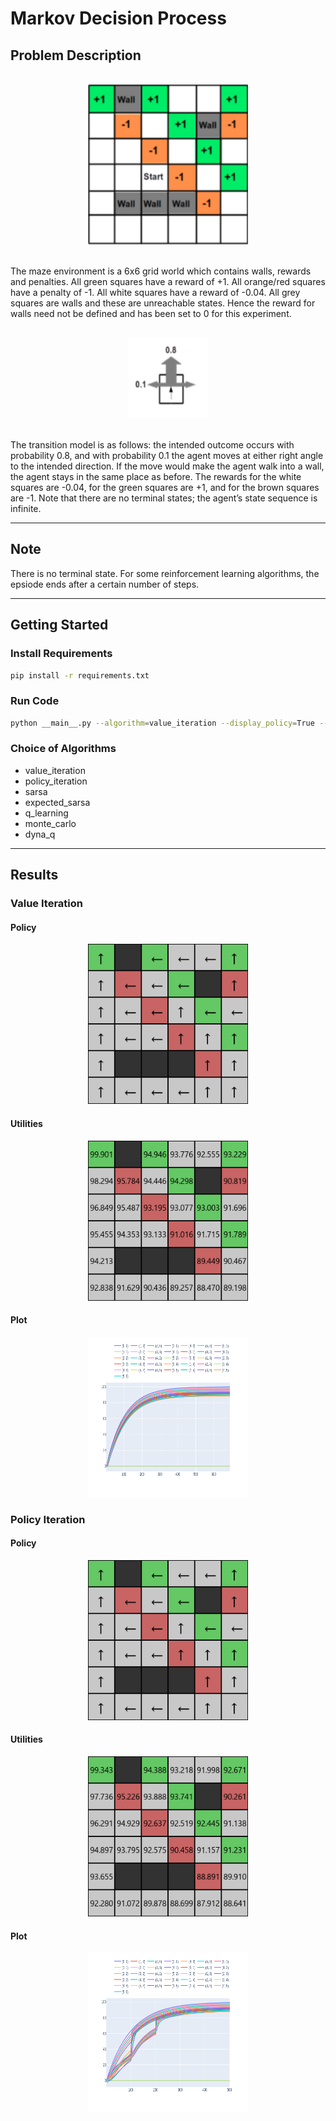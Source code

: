 # Markov Decision Process

## Problem Description

<br>
<div align="center">
<img src="images/env.png"  alt="1" width = 256px height = 256px > </img>
</div>

<br> 

The maze environment is a 6x6 grid world which contains walls, rewards and penalties.
All green squares have a reward of +1. All orange/red squares have a penalty of -1. All
white squares have a reward of -0.04. All grey squares are walls and these are
unreachable states. Hence the reward for walls need not be defined and has been set
to 0 for this experiment.

<br>
<div align="center">
<img src="images/transition_model.png"  alt="1" width = 128px height = 128px > </img>
</div>

<br>

The transition model is as follows: the intended outcome occurs with probability 0.8, and
with probability 0.1 the agent moves at either right angle to the intended direction. If the
move would make the agent walk into a wall, the agent stays in the same place as
before. The rewards for the white squares are -0.04, for the green squares are +1, and
for the brown squares are -1. Note that there are no terminal states; the agent’s state
sequence is infinite.

---

## Note

There is no terminal state. For some reinforcement learning algorithms, the epsiode ends after a certain number of steps.

---

## Getting Started

### Install Requirements
```bash
pip install -r requirements.txt
```

### Run Code
```bash
python __main__.py --algorithm=value_iteration --display_policy=True --display_utilities=True
```

### Choice of Algorithms

* value_iteration
* policy_iteration
* sarsa
* expected_sarsa
* q_learning
* monte_carlo
* dyna_q

---

## Results

### Value Iteration

#### Policy

<div align="center">
<img src="images/value_iteration/policy.png"  alt="1" width = 256px height = 256px > </img>
</div>

#### Utilities

<div align="center">
<img src="images/value_iteration/values.png"  alt="1" width = 256px height = 256px > </img>
</div>

#### Plot

<div align="center">
<img src="images/value_iteration/value_iteration_plot.png"  alt="1" width = 256px height = 256px > </img>
</div>

### Policy Iteration

#### Policy

<div align="center">
<img src="images/policy_iteration/policy.png"  alt="1" width = 256px height = 256px > </img>
</div>

#### Utilities

<div align="center">
<img src="images/policy_iteration/values.png"  alt="1" width = 256px height = 256px > </img>
</div>

#### Plot

<div align="center">
<img src="images/policy_iteration/policy_iteration_plot.png"  alt="1" width = 256px height = 256px > </img>
</div>